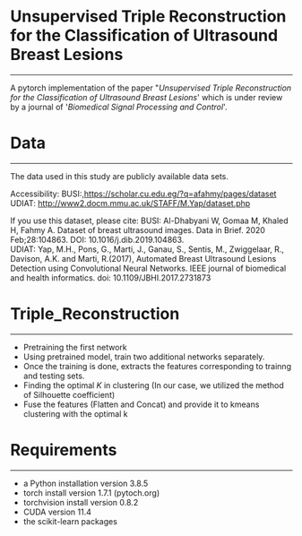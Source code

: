 # Unsupervised Triple Reconstruction for the Classification of Ultrasound Breast Lesions
___
A pytorch implementation of the paper "*Unsupervised Triple Reconstruction for the Classification of Ultrasound Breast Lesions*' which is under review by a journal of '*Biomedical Signal Processing and Control*'.

# Data
___

The data  used in this study are publicly available data sets.

Accessibility:
BUSI:,https://scholar.cu.edu.eg/?q=afahmy/pages/dataset <br/>
UDIAT: http://www2.docm.mmu.ac.uk/STAFF/M.Yap/dataset.php

If you use this dataset, please cite:
BUSI: Al-Dhabyani W, Gomaa M, Khaled H, Fahmy A. Dataset of breast ultrasound images. Data in Brief. 2020 Feb;28:104863. DOI: 10.1016/j.dib.2019.104863.\
UDIAT: Yap, M.H., Pons, G., Marti, J., Ganau, S., Sentis, M., Zwiggelaar, R., Davison, A.K. and Marti, R.(2017), Automated Breast Ultrasound Lesions Detection using Convolutional Neural Networks. IEEE journal of biomedical and health informatics. doi: 10.1109/JBHI.2017.2731873 


# Triple_Reconstruction
___

* Pretraining the first network
* Using pretrained model, train two additional networks separately.
* Once the training is done, extracts the features corresponding to trainng and testing sets. 
* Finding the optimal *K* in clustering (In our case, we utilized the method of Silhouette coefficient)
* Fuse the features (Flatten and Concat) and provide it to kmeans clustering with the optimal k


# Requirements
___
- a Python installation version 3.8.5  
- torch install version 1.7.1 (pytoch.org)
- torchvision install version 0.8.2
- CUDA version 11.4
- the scikit-learn packages
